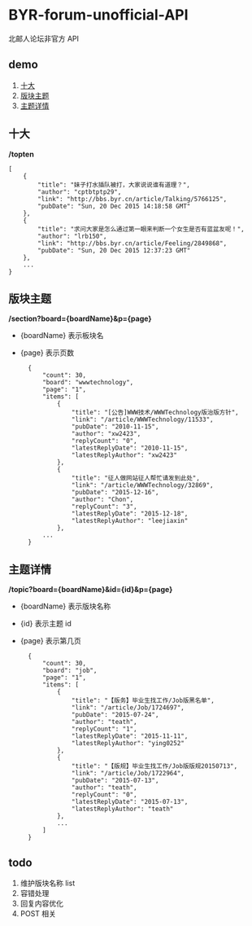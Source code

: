 # BYR-forum-unofficial-API

北邮人论坛非官方 API

## demo

1. [十大](https://dry-retreat-5114.herokuapp.com/topten)
2. [版块主题](https://dry-retreat-5114.herokuapp.com/section?board=wwwtechnology&p=1)
3. [主题详情](https://dry-retreat-5114.herokuapp.com/topic?board=wwwtechnology&id=32932&p=1)


## 十大

**/topten**


	[
		{
			"title": "妹子打水插队被打，大家说说谁有道理？",
			"author": "cptbtptp29",
			"link": "http://bbs.byr.cn/article/Talking/5766125",
			"pubDate": "Sun, 20 Dec 2015 14:18:58 GMT"
		},
		{
			"title": "求问大家是怎么通过第一眼来判断一个女生是否有蓝盆友呢！",
			"author": "lrb150",
			"link": "http://bbs.byr.cn/article/Feeling/2849868",
			"pubDate": "Sun, 20 Dec 2015 12:37:23 GMT"
		},
		...
	}

## 版块主题

**/section?board={boardName}&p={page}**

- {boardName} 表示板块名
- {page} 表示页数




		{
			"count": 30,
			"board": "wwwtechnology",
			"page": "1",
			"items": [
				{
					"title": "[公告]WWW技术/WWWTechnology版治版方针",
					"link": "/article/WWWTechnology/11533",
					"pubDate": "2010-11-15",
					"author": "xw2423",
					"replyCount": "0",
					"latestReplyDate": "2010-11-15",
					"latestReplyAuthor": "xw2423"
				},
				{
					"title": "征人做网站征人帮忙请发到此处",
					"link": "/article/WWWTechnology/32869",
					"pubDate": "2015-12-16",
					"author": "Chon",
					"replyCount": "3",
					"latestReplyDate": "2015-12-18",
					"latestReplyAuthor": "leejiaxin"
				},
			...
		}
	
## 主题详情

**/topic?board={boardName}&id={id}&p={page}**

- {boardName} 表示版块名称
- {id} 表示主题 id
- {page} 表示第几页




		{
			"count": 30,
			"board": "job",
			"page": "1",
			"items": [
				{
					"title": "【版务】毕业生找工作/Job版黑名单",
					"link": "/article/Job/1724697",
					"pubDate": "2015-07-24",
					"author": "teath",
					"replyCount": "1",
					"latestReplyDate": "2015-11-11",
					"latestReplyAuthor": "ying0252"
				},
				{
					"title": "【版规】毕业生找工作/Job版版规20150713",
					"link": "/article/Job/1722964",
					"pubDate": "2015-07-13",
					"author": "teath",
					"replyCount": "0",
					"latestReplyDate": "2015-07-13",
					"latestReplyAuthor": "teath"
				},
				...
			]
		}
		

## todo



1. 维护版块名称 list
2. 容错处理
3. 回复内容优化
4. POST 相关
